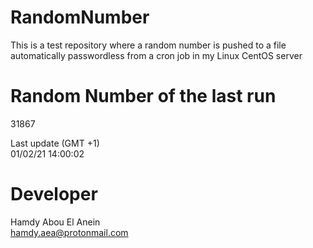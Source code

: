 # RandomNumber    
This is a test repository where a random number is pushed to a file automatically passwordless from a cron job in my Linux CentOS server    
# Random Number of the last run   
31867
      
Last update (GMT +1)    
01/02/21 14:00:02
# Developer    
Hamdy Abou El Anein   
hamdy.aea@protonmail.com

